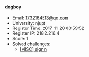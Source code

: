 #### dogboy  

* Email: 1732164513@qq.com  
* University: njupt  
* Register Time: 2017-11-20 00:59:52  
* Register IP: 218.2.216.4  
* Score: 1  
* Solved challenges: 
  * [[MISC] signin](https://github.com/SniperOJ/Challenges/blob/master/MISC/signin.json)  
